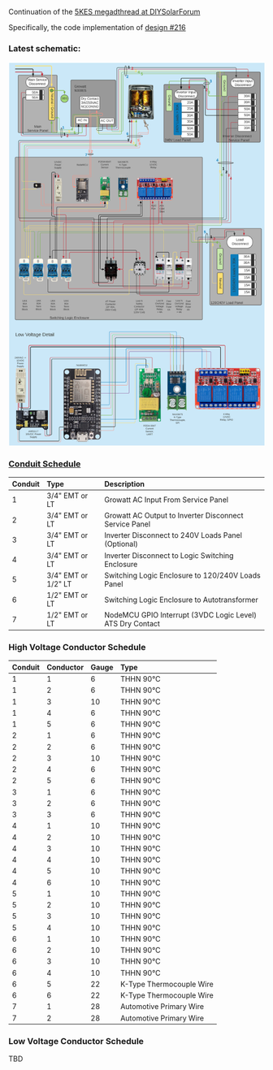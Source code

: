 Continuation of the [5KES megadthread at DIYSolarForum](https://diysolarforum.com/threads/design-review-growatt-spf-5000-es-grid-backup-neutral-bonding.29717/)

Specifically, the code implementation of [design #216](https://diysolarforum.com/threads/design-review-growatt-spf-5000-es-grid-backup-neutral-bonding.29717/post-402492)

### Latest schematic:
<p align="center">
<img src="./assets/schematic.svg" width="800">
</p>

### [Conduit Schedule](https://electricalestimating101.com/wp-content/uploads/2019/06/NEC-Table-C-Combined-Conduit-Types-THHN-XHHW.pdf)
| Conduit | Type                 | Description                                                   |
| :--     | :--                  | :--                                                           |
| 1       | 3/4" EMT or LT       | Growatt AC Input From Service Panel                           |
| 2       | 3/4" EMT or LT       | Growatt AC Output to Inverter Disconnect Service Panel        |
| 3       | 3/4" EMT or LT       | Inverter Disconnect to 240V Loads Panel (Optional)            |
| 4       | 3/4" EMT or LT       | Inverter Disconnect to Logic Switching Enclosure              |
| 5       | 3/4" EMT or 1/2" LT  | Switching Logic Enclosure to 120/240V Loads Panel             |
| 6       | 1/2" EMT or LT       | Switching Logic Enclosure to Autotransformer                  |
| 7       | 1/2" EMT or LT       | NodeMCU GPIO Interrupt (3VDC Logic Level) ATS Dry Contact     |


### High Voltage Conductor Schedule
| Conduit | Conductor | Gauge | Type                           |
| :--     | :--       | :--   | :--                            |
| 1       | 1         | 6     | THHN 90°C                      |
| 1       | 2         | 6     | THHN 90°C                      |
| 1       | 3         | 10    | THHN 90°C                      |
| 1       | 4         | 6     | THHN 90°C                      |
| 1       | 5         | 6     | THHN 90°C                      |
| 2       | 1         | 6     | THHN 90°C                      |
| 2       | 2         | 6     | THHN 90°C                      |
| 2       | 3         | 10    | THHN 90°C                      |
| 2       | 4         | 6     | THHN 90°C                      |
| 2       | 5         | 6     | THHN 90°C                      |
| 3       | 1         | 6     | THHN 90°C                      |
| 3       | 2         | 6     | THHN 90°C                      |
| 3       | 3         | 6     | THHN 90°C                      |
| 4       | 1         | 10    | THHN 90°C                      |
| 4       | 2         | 10    | THHN 90°C                      |
| 4       | 3         | 10    | THHN 90°C                      |
| 4       | 4         | 10    | THHN 90°C                      |
| 4       | 5         | 10    | THHN 90°C                      |
| 4       | 6         | 10    | THHN 90°C                      |
| 5       | 1         | 10    | THHN 90°C                      |
| 5       | 2         | 10    | THHN 90°C                      |
| 5       | 3         | 10    | THHN 90°C                      |
| 5       | 4         | 10    | THHN 90°C                      |
| 6       | 1         | 10    | THHN 90°C                      |
| 6       | 2         | 10    | THHN 90°C                      |
| 6       | 3         | 10    | THHN 90°C                      |
| 6       | 4         | 10    | THHN 90°C                      |
| 6       | 5         | 22    | K-Type Thermocouple Wire       |
| 6       | 6         | 22    | K-Type Thermocouple Wire       |
| 7       | 1         | 28    | Automotive Primary Wire        |
| 7       | 2         | 28    | Automotive Primary Wire        |

### Low Voltage Conductor Schedule

TBD


